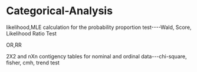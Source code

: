 # Categorical-Analysis

likelihood,MLE calculation for the probability
proportion test----Wald, Score, Likelihood Ratio Test

OR,RR

2X2 and nXn contigency tables for nominal and ordinal data---chi-square, fisher, cmh, trend test 

